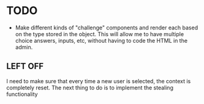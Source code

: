 # TODO

- Make different kinds of "challenge" components and render each based on the type stored in the object. This will allow me to have multiple choice answers, inputs, etc, without having to code the HTML in the admin.

## LEFT OFF

I need to make sure that every time a new user is selected, the context is completely reset. The next thing to do is to implement the stealing functionality
